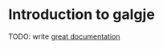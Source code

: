 # Introduction to galgje

TODO: write [great documentation](http://jacobian.org/writing/great-documentation/what-to-write/)
